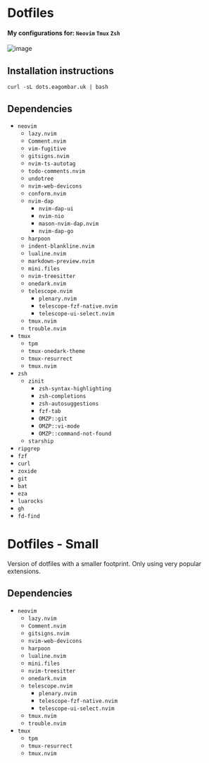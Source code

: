 # Dotfiles
#### My configurations for: `Neovim` `Tmux` `Zsh`

![image](https://github.com/user-attachments/assets/c0ee1f3e-c4dd-4929-81e0-e6ebbf8710b3)

## Installation instructions

```
curl -sL dots.eagombar.uk | bash
```

## Dependencies

- `neovim`
    - `lazy.nvim`
    - `Comment.nvim`
    - `vim-fugitive`
    - `gitsigns.nvim`
    - `nvim-ts-autotag`
    - `todo-comments.nvim`
    - `undotree`
    - `nvim-web-devicons`
    - `conform.nvim`
    - `nvim-dap`
        - `nvim-dap-ui`
        - `nvim-nio`
        - `mason-nvim-dap.nvim`
        - `nvim-dap-go`
    - `harpoon`
    - `indent-blankline.nvim`
    - `lualine.nvim`
    - `markdown-preview.nvim`
    - `mini.files`
    - `nvim-treesitter`
    - `onedark.nvim`
    - `telescope.nvim`
        - `plenary.nvim`
        - `telescope-fzf-native.nvim`
        - `telescope-ui-select.nvim`
    - `tmux.nvim`
    - `trouble.nvim`
- `tmux`
    - `tpm`
    - `tmux-onedark-theme`
    - `tmux-resurrect`
    - `tmux.nvim`
- `zsh`
    - `zinit`
        - `zsh-syntax-highlighting`
        - `zsh-completions`
        - `zsh-autosuggestions`
        - `fzf-tab`
        - `OMZP::git`
        - `OMZP::vi-mode`
        - `OMZP::command-not-found`
    - `starship`
- `ripgrep`
- `fzf`
- `curl`
- `zoxide`
- `git`
- `bat`
- `eza`
- `luarocks`
- `gh`
- `fd-find`


# Dotfiles - Small
Version of dotfiles with a smaller footprint. Only using very popular extensions.

## Dependencies

- `neovim`
    - `lazy.nvim`
    - `Comment.nvim`
    - `gitsigns.nvim`
    - `nvim-web-devicons`
    - `harpoon`
    - `lualine.nvim`
    - `mini.files`
    - `nvim-treesitter`
    - `onedark.nvim`
    - `telescope.nvim`
        - `plenary.nvim`
        - `telescope-fzf-native.nvim`
        - `telescope-ui-select.nvim`
    - `tmux.nvim`
    - `trouble.nvim`
- `tmux`
    - `tpm`
    - `tmux-resurrect`
    - `tmux.nvim`
